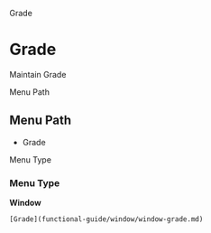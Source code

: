 
Grade
# Grade


Maintain Grade

Menu Path
## Menu Path



- Grade

Menu Type
### Menu Type

**Window**


```
[Grade](functional-guide/window/window-grade.md)
```